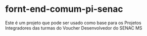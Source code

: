 # fornt-end-comum-pi-senac
Este é um projeto que pode ser usado como base para os Projetos Integradores das turmas do Voucher Desenvolvedor do SENAC MS
